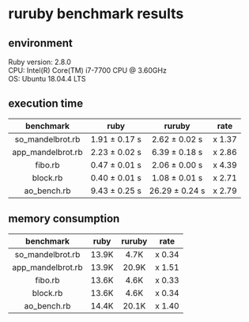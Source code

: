 # ruruby benchmark results

## environment

Ruby version: 2.8.0  
CPU: Intel(R) Core(TM) i7-7700 CPU @ 3.60GHz  
OS: Ubuntu 18.04.4 LTS  

## execution time

|benchmark|ruby|ruruby|rate|
|:-----------:|:--------:|:---------:|:-------:|
| so_mandelbrot.rb | 1.91 ± 0.17 s | 2.62 ± 0.02 s | x 1.37 |
| app_mandelbrot.rb | 2.23 ± 0.02 s | 6.39 ± 0.18 s | x 2.86 |
| fibo.rb | 0.47 ± 0.01 s | 2.06 ± 0.00 s | x 4.39 |
| block.rb | 0.40 ± 0.01 s | 1.08 ± 0.01 s | x 2.71 |
| ao_bench.rb | 9.43 ± 0.25 s | 26.29 ± 0.24 s | x 2.79 |

## memory consumption

|benchmark|ruby|ruruby|rate|
|:-----------:|:--------:|:---------:|:-------:|
| so_mandelbrot.rb | 13.9K | 4.7K | x 0.34 |
| app_mandelbrot.rb | 13.9K | 20.9K | x 1.51 |
| fibo.rb | 13.6K | 4.6K | x 0.33 |
| block.rb | 13.6K | 4.6K | x 0.34 |
| ao_bench.rb | 14.4K | 20.1K | x 1.40 |
